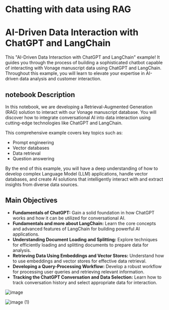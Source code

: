 # Chatting with data using RAG
# AI-Driven Data Interaction with ChatGPT and LangChain

This "AI-Driven Data Interaction with ChatGPT and LangChain" example! It guides you through the process of building a sophisticated chatbot capable of interacting with Vonage manuscript data using ChatGPT and LangChain. Throughout this example, you will learn to elevate your expertise in AI-driven data analysis and customer interaction.

## notebook Description

In this notebook, we are developing a Retrieval-Augmented Generation (RAG) solution to interact with our Vonage manuscript database. You will discover how to integrate conversational AI into data interaction using cutting-edge technologies like ChatGPT and LangChain.

This comprehensive example covers key topics such as:

- Prompt engineering
- Vector databases
- Data retrieval
- Question answering

By the end of this example, you will have a deep understanding of how to develop complex Language Model (LLM) applications, handle vector databases, and create AI solutions that intelligently interact with and extract insights from diverse data sources.

## Main Objectives

- **Fundamentals of ChatGPT:** Gain a solid foundation in how ChatGPT works and how it can be utilized for conversational AI.
- **Fundamentals and more about LangChain:** Learn the core concepts and advanced features of LangChain for building powerful AI applications.
- **Understanding Document Loading and Splitting:** Explore techniques for efficiently loading and splitting documents to prepare data for analysis.
- **Retrieving Data Using Embeddings and Vector Stores:** Understand how to use embeddings and vector stores for effective data retrieval.
- **Developing a Query-Processing Workflow:** Develop a robust workflow for processing user queries and retrieving relevant information.
- **Tracking the ChatGPT Conversation and Data Selection:** Learn how to track conversation history and select appropriate data for interaction.

![image](https://github.com/user-attachments/assets/075a7511-8eff-4277-8a85-f3d52d1c18ba)

![image (1)](https://github.com/user-attachments/assets/2db970aa-3b88-4994-a03f-a33a94bc3779)


